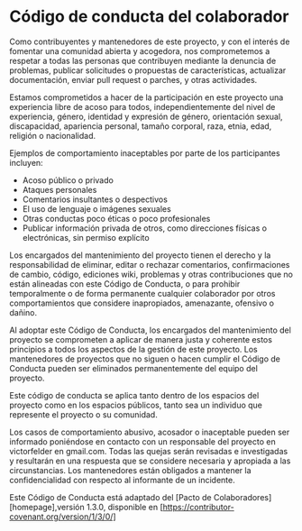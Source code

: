 # Código de conducta del colaborador

Como contribuyentes y mantenedores de este proyecto, y con el interés de fomentar una comunidad abierta y acogedora, nos comprometemos a respetar a todas las personas que contribuyen mediante la denuncia de problemas, publicar solicitudes o propuestas de características, actualizar documentación, enviar pull request o parches, y otras actividades.

Estamos comprometidos a hacer de la participación en este proyecto una experiencia libre de acoso para todos, independientemente del nivel de experiencia, género, identidad y expresión de género, orientación sexual, discapacidad, apariencia personal, tamaño corporal, raza, etnia, edad, religión o nacionalidad.

Ejemplos de comportamiento inaceptables por parte de los participantes incluyen:

* Acoso público o privado
* Ataques personales
* Comentarios insultantes o despectivos
* El uso de lenguaje o imágenes sexuales
* Otras conductas poco éticas o poco profesionales
* Publicar información privada de otros, como direcciones físicas o electrónicas, sin permiso explícito


Los encargados del mantenimiento del proyecto tienen el derecho y la responsabilidad de eliminar, editar o rechazar comentarios, confirmaciones de cambio, código, ediciones wiki, problemas y otras contribuciones que no están alineadas con este Código de Conducta, o para prohibir temporalmente o de forma permanente cualquier colaborador por otros comportamientos que considere inapropiados, amenazante, ofensivo o dañino.

Al adoptar este Código de Conducta, los encargados del mantenimiento del proyecto se comprometen a aplicar de manera justa y coherente estos principios a todos los aspectos de la gestión de este proyecto. Los mantenedores de proyectos que no siguen o hacen cumplir el Código de Conducta pueden ser eliminados permanentemente del equipo del proyecto.

Este código de conducta se aplica tanto dentro de los espacios del proyecto como en los espacios públicos, tanto sea un individuo que represente el proyecto o su comunidad.

Los casos de comportamiento abusivo, acosador o inaceptable pueden ser informado poniéndose en contacto con un responsable del proyecto en victorfelder en gmail.com. Todas las quejas serán revisadas e investigadas y resultarán en una respuesta que se considere necesaria y apropiada a las circunstancias. Los mantenedores están obligados a mantener la confidencialidad con respecto al informante de un incidente.

Este Código de Conducta está adaptado del [Pacto de Colaboradores][homepage],versión 1.3.0, disponible en [https://contributor-covenant.org/version/1/3/0/]

